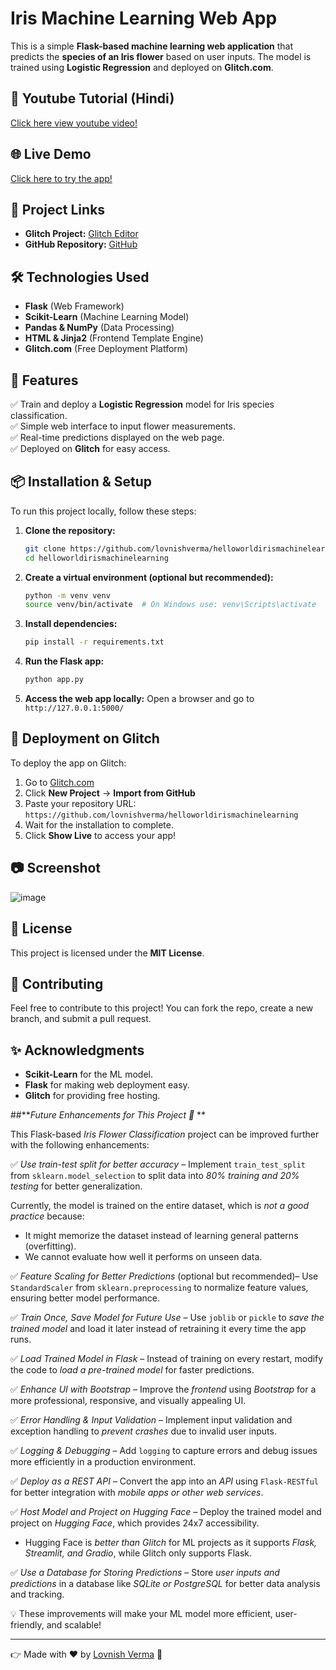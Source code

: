 # Iris Machine Learning Web App

This is a simple **Flask-based machine learning web application** that predicts the **species of an Iris flower** based on user inputs. The model is trained using **Logistic Regression** and deployed on **Glitch.com**.

## 🎥 Youtube Tutorial (Hindi)
[Click here view youtube video!](https://youtu.be/DlCdQ1MZXsc?si=ACw7zrwmCLGsYNVp)

## 🌐 Live Demo
[Click here to try the app!](https://irismachinelearning.glitch.me/)

## 📂 Project Links
- **Glitch Project:** [Glitch Editor](https://glitch.com/edit/#!/irismachinelearning)
- **GitHub Repository:** [GitHub](https://github.com/lovnishverma/helloworldirismachinelearning)

## 🛠️ Technologies Used
- **Flask** (Web Framework)
- **Scikit-Learn** (Machine Learning Model)
- **Pandas & NumPy** (Data Processing)
- **HTML & Jinja2** (Frontend Template Engine)
- **Glitch.com** (Free Deployment Platform)

## 📌 Features
✅ Train and deploy a **Logistic Regression** model for Iris species classification.  
✅ Simple web interface to input flower measurements.  
✅ Real-time predictions displayed on the web page.  
✅ Deployed on **Glitch** for easy access.  

## 📦 Installation & Setup
To run this project locally, follow these steps:

1. **Clone the repository:**
   ```bash
   git clone https://github.com/lovnishverma/helloworldirismachinelearning.git
   cd helloworldirismachinelearning
   ```

2. **Create a virtual environment (optional but recommended):**
   ```bash
   python -m venv venv
   source venv/bin/activate  # On Windows use: venv\Scripts\activate
   ```

3. **Install dependencies:**
   ```bash
   pip install -r requirements.txt
   ```

4. **Run the Flask app:**
   ```bash
   python app.py
   ```

5. **Access the web app locally:**
   Open a browser and go to `http://127.0.0.1:5000/`

## 🚀 Deployment on Glitch
To deploy the app on Glitch:
1. Go to [Glitch.com](https://glitch.com/)
2. Click **New Project** → **Import from GitHub**
3. Paste your repository URL: `https://github.com/lovnishverma/helloworldirismachinelearning`
4. Wait for the installation to complete.
5. Click **Show Live** to access your app!

## 📷 Screenshot

![image](https://github.com/user-attachments/assets/0ab1debe-9dc7-4be2-a281-e52023a76dde)


## 📜 License
This project is licensed under the **MIT License**.

## 🤝 Contributing
Feel free to contribute to this project! You can fork the repo, create a new branch, and submit a pull request.

## ✨ Acknowledgments
- **Scikit-Learn** for the ML model.
- **Flask** for making web deployment easy.
- **Glitch** for providing free hosting.

##***Future Enhancements for This Project 🎯* **

This Flask-based *Iris Flower Classification* project can be improved further with the following enhancements:  

✅ *Use train-test split for better accuracy* – Implement `train_test_split` from `sklearn.model_selection` to split data into *80% training and 20% testing* for better generalization.  

Currently, the model is trained on the entire dataset, which is *not a good practice* because:  
- It might memorize the dataset instead of learning general patterns (overfitting).  
- We cannot evaluate how well it performs on unseen data.  

✅ *Feature Scaling for Better Predictions* (optional but recommended)– Use `StandardScaler` from `sklearn.preprocessing` to normalize feature values, ensuring better model performance.  

✅ *Train Once, Save Model for Future Use* – Use `joblib` or `pickle` to *save the trained model* and load it later instead of retraining it every time the app runs.  

✅ *Load Trained Model in Flask* – Instead of training on every restart, modify the code to *load a pre-trained model* for faster predictions.  

✅ *Enhance UI with Bootstrap* – Improve the *frontend* using *Bootstrap* for a more professional, responsive, and visually appealing UI.  

✅ *Error Handling & Input Validation* – Implement input validation and exception handling to *prevent crashes* due to invalid user inputs.  

✅ *Logging & Debugging* – Add `logging` to capture errors and debug issues more efficiently in a production environment.  

✅ *Deploy as a REST API* – Convert the app into an *API* using `Flask-RESTful` for better integration with *mobile apps or other web services*.  

✅ *Host Model and Project on Hugging Face* – Deploy the trained model and project on *Hugging Face*, which provides 24x7 accessibility.  
- Hugging Face is *better than Glitch* for ML projects as it supports *Flask, Streamlit, and Gradio*, while Glitch only supports Flask.  

✅ *Use a Database for Storing Predictions* – Store *user inputs and predictions* in a database like *SQLite or PostgreSQL* for better data analysis and tracking.  

💡 These improvements will make your ML model more efficient, user-friendly, and scalable!  

---
👉 Made with ❤️ by [Lovnish Verma](https://github.com/lovnishverma/) 🚀
